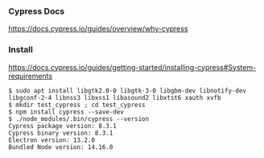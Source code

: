 ### Cypress Docs
https://docs.cypress.io/guides/overview/why-cypress

### Install
https://docs.cypress.io/guides/getting-started/installing-cypress#System-requirements

~~~
$ sudo apt install libgtk2.0-0 libgtk-3-0 libgbm-dev libnotify-dev libgconf-2-4 libnss3 libxss1 libasound2 libxtst6 xauth xvfb
$ mkdir test_cypress ; cd test_cypress
$ npm install cypress --save-dev
$ ./node_modules/.bin/cypress --version
Cypress package version: 8.3.1
Cypress binary version: 8.3.1
Electron version: 13.2.0
Bundled Node version: 14.16.0
~~~
